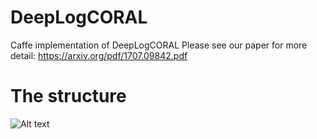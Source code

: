 # DeepLogCORAL
Caffe implementation of DeepLogCORAL
Please see our paper for more detail: https://arxiv.org/pdf/1707.09842.pdf

# The structure
![Alt text](/YifeiAI/DeepLogCORAL/master/structure.png?raw=true "Structure")
